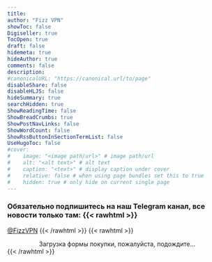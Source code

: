 ```yaml
---
title: 
author: "Fizz VPN"
showToc: false
Digiseller: true
TocOpen: true
draft: false
hidemeta: true
hideAuthor: true
comments: false
description: 
#canonicalURL: "https://canonical.url/to/page"
disableShare: false
disableHLJS: false
hideSummary: true
searchHidden: true
ShowReadingTime: false
ShowBreadCrumbs: true
ShowPostNavLinks: false
ShowWordCount: false
ShowRssButtonInSectionTermList: false
UseHugoToc: false
#cover:
#    image: "<image path/url>" # image path/url
#    alt: "<alt text>" # alt text
#    caption: "<text>" # display caption under cover
#    relative: false # when using page bundles set this to true
#    hidden: true # only hide on current single page
---
```

### Обязательно подпишитесь на наш Telegram канал, все новости только там: {{< rawhtml >}}
<a href="https://t.me/FizzVPN" target="_blank" title="Fizz VPN">@FizzVPN</a>
{{< /rawhtml >}}
{{< rawhtml >}}
<center>
<div class="digiseller-buy-standalone" data-id="3700071" data-owner="0" data-lang="ru-RU" data-img="0" data-img-size="180" data-name="1" data-price="1" data-no-price="0">Загрузка формы покупки, пожалуйста, подождите...</div>
</center>
{{< /rawhtml >}}